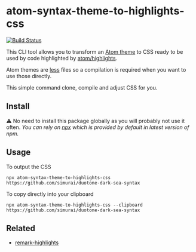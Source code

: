 # atom-syntax-theme-to-highlights-css

[![Build Status](https://travis-ci.org/MoOx/atom-syntax-theme-to-highlights-css.svg?branch=master)](https://travis-ci.org/MoOx/atom-syntax-theme-to-highlights-css)

This CLI tool allows you to transform an [Atom theme](https://www.atom.io/themes) to CSS ready to be used by code highlighted by [atom/highlights](https://github.com/atom/highlights).

Atom themes are [less](http://lesscss.org) files so a compilation is required when you want to use those directly.

This simple command clone, compile and adjust CSS for you.

## Install

⚠️ No need to install this package globally as you will probably not use it often.
_You can rely on [npx](https://medium.com/@maybekatz/introducing-npx-an-npm-package-runner-55f7d4bd282b) which is provided by default in latest version of npm._

## Usage

To output the CSS

```console
npx atom-syntax-theme-to-highlights-css https://github.com/simurai/duotone-dark-sea-syntax
```

To copy directly into your clipboard

```console
npx atom-syntax-theme-to-highlights-css --clipboard https://github.com/simurai/duotone-dark-sea-syntax
```

## Related

* [remark-highlights](https://github.com/MoOx/remark-highlights)
